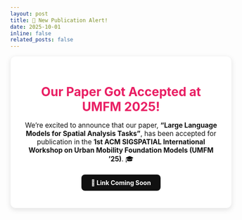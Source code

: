 ```yaml
---
layout: post
title: 🎉 New Publication Alert!
date: 2025-10-01
inline: false
related_posts: false
---
```


<div style="background: #fff; color: #111; padding: 25px; border-radius: 12px; text-align: center; box-shadow: 0 4px 12px rgba(0,0,0,0.1); border: 1px solid #f3f3f3;">

  <h1 style="margin-bottom: 10px; color: #e91e63;">Our Paper Got Accepted at <strong>UMFM 2025!</strong></h1>
  
  <p style="font-size: 1.1em; margin-bottom: 20px;">
    We’re excited to announce that our paper,  
    <strong style="color: #111;">“Large Language Models for Spatial Analysis Tasks”</strong>,  
    has been accepted for publication in the  
    <strong style="color: #111;">1st ACM SIGSPATIAL International Workshop on Urban Mobility Foundation Models (UMFM ’25)</strong>. 🎓
  </p>

  <a href="#" 
     style="display: inline-block; background: #111; color: white; 
            padding: 10px 22px; border-radius: 8px; text-decoration: none; 
            font-weight: bold; transition: 0.3s;">
    📄 Link Coming Soon
  </a>

</div>